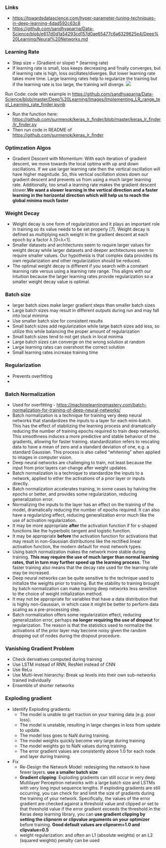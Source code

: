 ### Links
* https://towardsdatascience.com/hyper-parameter-tuning-techniques-in-deep-learning-4dad592c63c8
* https://github.com/sandhyaparna/Data-Science/blob/e617d0d1a54293cd157d0ae65477c6a6329625e4/Deep%20Learning/Neural%20Networks.md



### Learning Rate
* Step size = (Gradient or slope) * (learning rate)
* If learning rate is small, loss keeps decreasing and finally converges, but if learning rate is high, loss oscillates/diverges. But lower learning rate takes more time. Large learning rates help to regularize the training but if the learning rate is too large, the training will diverge. 
![](https://github.com/sandhyaparna/Data-Science/blob/master/Deep%20Learning/Images/learning%20rate.png)

Run Code: code with example in https://github.com/sandhyaparna/Data-Science/blob/master/Deep%20Learning/Images/Implementing_LR_range_test_Learning_rate_finder.ipynb
* Run the function here: https://github.com/surmenok/keras_lr_finder/blob/master/keras_lr_finder/lr_finder.py
* Then run code in README of https://github.com/surmenok/keras_lr_finder

### Optimzation Algos
* Gradient Descent with Momentum: With each iteration of gradient descent, we move towards the local optima with up and down oscillations. If we use larger learning rate then the vertical oscillation will have higher magnitude. So, this vertical oscillation slows down our gradient descent and prevents us from using a much larger learning rate. Additionally, too small a learning rate makes the gradient descent slower.**We want a slower learning in the vertical direction and a faster learning in the horizontal direction which will help us to reach the global minima much faster**


### Weight Decay
* Weight decay is one form of regularization and it plays an important role in training so its value needs to be set properly [7]. Weight decay is defined as multiplying each weight in the gradient descent at each epoch by a factor λ [0<λ<1].
* Smaller datasets and architectures seem to require larger values for weight decay while larger datasets and deeper architectures seem to require smaller values. Our hypothesis is that complex data provides its own regularization and other regularization should be reduced.
* The optimal weight decay is different if you search with a constant learning rate versus using a learning rate range. This aligns with our intuition because the larger learning rates provide regularization so a smaller weight decay value is optimal.

### Batch size
* larger batch sizes make larger gradient steps than smaller batch sizes
* Large batch sizes may result in different outputs during run and may fall into local mimima
* Use smaller batch size for consistent results
* Small batch sizes add regularization while large batch sizes add less, so utilize this while balancing the proper amount of regularization
* Small batch sizes tend to not get stuck in local minima
* Large batch sizes can converge on the wrong solution at random
* Large learning rates can overshoot the correct solution
* Small learning rates increase training time

### Regularization
* Prevents overfitting
* 

### Batch Normalization
* Used for overfitting - https://machinelearningmastery.com/batch-normalization-for-training-of-deep-neural-networks/
* Batch normalization is a technique for training very deep neural networks that standardizes the inputs to a layer for each mini-batch. This has the effect of stabilizing the learning process and dramatically reducing the number of training epochs required to train deep networks.  This smoothness induces a more predictive and stable behavior of the gradients, allowing for faster training. standardization refers to rescaling data to have a mean of zero and a standard deviation of one, e.g. a standard Gaussian. This process is also called “whitening” when applied to images in computer vision.
* Deep neural networks are challenging to train, not least because the input from prior layers can change after weight updates.
* Batch normalization is a technique to standardize the inputs to a network, applied to ether the activations of a prior layer or inputs directly.
* Batch normalization accelerates training, in some cases by halving the epochs or better, and provides some regularization, reducing generalization error. 
* Normalizing the inputs to the layer has an effect on the training of the model, dramatically reducing the number of epochs required. It can also have a regularizing effect, reducing generalization error much like the use of activation regularization.
* It may be more appropriate **after** the activation function if for s-shaped functions like the hyperbolic tangent and logistic function.
* It may be appropriate **before** the activation function for activations that may result in non-Gaussian distributions like the rectified linear activation function, the modern default for most network types.
* Using batch normalization makes the network more stable during training. **This may require the use of much larger than normal learning rates, that in turn may further speed up the learning process.** The faster training also means that the decay rate used for the learning rate may be increased.
* Deep neural networks can be quite sensitive to the technique used to initialize the weights prior to training. But the stability to training brought by batch normalization can make training deep networks less sensitive to the choice of weight initialization method.
* It may not be appropriate for variables that have a data distribution that is highly non-Gaussian, in which case it might be better to perform data scaling as a pre-processing step.
* Batch normalization offers some regularization effect, reducing generalization error, perhaps **no longer requiring the use of dropout** for regularization. The reason is that the statistics used to normalize the activations of the prior layer may become noisy given the random dropping out of nodes during the dropout procedure.

### Vanishing Gradient Problem 
* Check derivatives computed during training
* Use LSTM instead of RNN, ResNet instead of CNN
* Use ReLu
* Use Multi-level hierarchy: Break up levels into their own sub-networks trained individually
* Ensemble of shorter networks

### Exploding gradient
* Identify Exploding gradients:
  * The model is unable to get traction on your training data (e.g. poor loss).
  * The model is unstable, resulting in large changes in loss from update to update.
  * The model loss goes to NaN during training.
  * The model weights quickly become very large during training
  * The model weights go to NaN values during training.
  * The error gradient values are consistently above 1.0 for each node and layer during training.
* Fix
  * Re-Design the Network Model: redesigning the network to have fewer layers. **use a smaller batch size**
  * **Gradient clipping**: Exploding gradients can still occur in very deep Multilayer Perceptron networks with a large batch size and LSTMs with very long input sequence lengths. If exploding gradients are still occurring, you can check for and limit the size of gradients during the training of your network. Specifically, the values of the error gradient are checked against a threshold value and clipped or set to that threshold value if the error gradient exceeds the threshold.In the Keras deep learning library, you can **use gradient clipping by setting the clipnorm or clipvalue arguments on your optimizer** before training. **Good default values are clipnorm=1.0 and clipvalue=0.5**
  * weight regularization: and often an L1 (absolute weights) or an L2 (squared weights) penalty can be used








